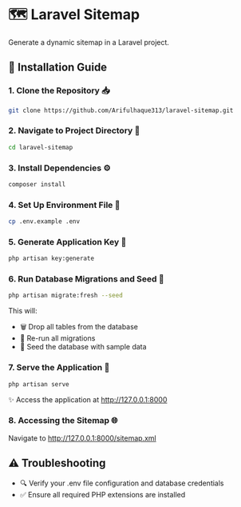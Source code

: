 # 🗺️ Laravel Sitemap

Generate a dynamic sitemap in a Laravel project.

## 🚀 Installation Guide

### 1. Clone the Repository 📥
```bash
git clone https://github.com/Arifulhaque313/laravel-sitemap.git
```

### 2. Navigate to Project Directory 📁
```bash
cd laravel-sitemap
```

### 3. Install Dependencies ⚙️
```bash
composer install
```

### 4. Set Up Environment File 🔧
```bash
cp .env.example .env
```

### 5. Generate Application Key 🔑
```bash
php artisan key:generate
```

### 6. Run Database Migrations and Seed 💾
```bash
php artisan migrate:fresh --seed
```

This will:
- 🗑️ Drop all tables from the database
- 🔄 Re-run all migrations
- 🌱 Seed the database with sample data

### 7. Serve the Application 🚀
```bash
php artisan serve
```
✨ Access the application at http://127.0.0.1:8000

### 8. Accessing the Sitemap 🌐
Navigate to http://127.0.0.1:8000/sitemap.xml

## ⚠️ Troubleshooting
- 🔍 Verify your .env file configuration and database credentials
- ✅ Ensure all required PHP extensions are installed
